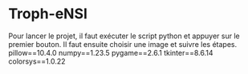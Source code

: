 # Troph-eNSI
Pour lancer le projet, il faut exécuter le script python et appuyer sur le premier bouton. Il faut ensuite choisir une image et suivre les étapes.
pillow==10.4.0
numpy==1.23.5
pygame==2.6.1
tkinter==8.6.14
colorsys==1.0.22
